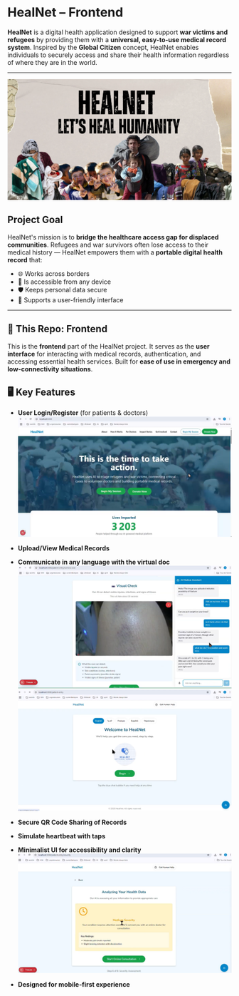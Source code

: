 
#  HealNet – Frontend

**HealNet** is a digital health application designed to support **war victims and refugees** by providing them with a **universal, easy-to-use medical record system**. Inspired by the **Global Citizen** concept, HealNet enables individuals to securely access and share their health information regardless of where they are in the world.

---
 ![App Screenshot](public/first.png)

##  Project Goal

HealNet's mission is to **bridge the healthcare access gap for displaced communities**. Refugees and war survivors often lose access to their medical history — HealNet empowers them with a **portable digital health record** that:

* 🌐 Works across borders
* 📱 Is accessible from any device
* 🛡️ Keeps personal data secure
* 💬 Supports a user-friendly interface

---

## 🧩 This Repo: Frontend

This is the **frontend** part of the HealNet project. It serves as the **user interface** for interacting with medical records, authentication, and accessing essential health services. Built for **ease of use in emergency and low-connectivity situations**.


## 🖥️ Key Features

* **User Login/Register** (for patients & doctors)
  ![App Screenshot](public/mainp.png)

* **Upload/View Medical Records**
* **Communicate in any language with the virtual doc**
  ![App Screenshot](public/convo.png)
  ![App Screenshot](public/lang.png)
* **Secure QR Code Sharing of Records**
*  **Simulate heartbeat with taps**
* **Minimalist UI for accessibility and clarity**
  ![App Screenshot](public/assessmnt.png)
  
* **Designed for mobile-first experience**


